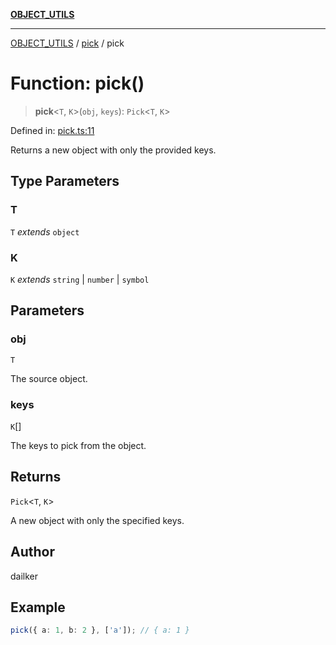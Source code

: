 [**OBJECT_UTILS**](../../README.md)

***

[OBJECT_UTILS](../../README.md) / [pick](../README.md) / pick

# Function: pick()

> **pick**\<`T`, `K`\>(`obj`, `keys`): `Pick`\<`T`, `K`\>

Defined in: [pick.ts:11](https://github.com/dailker/everyutil/blob/ed6336a7c6553ed095d55eb280ece446462248a8/src/object/pick.ts#L11)

Returns a new object with only the provided keys.

## Type Parameters

### T

`T` *extends* `object`

### K

`K` *extends* `string` \| `number` \| `symbol`

## Parameters

### obj

`T`

The source object.

### keys

`K`[]

The keys to pick from the object.

## Returns

`Pick`\<`T`, `K`\>

A new object with only the specified keys.

## Author

dailker

## Example

```ts
pick({ a: 1, b: 2 }, ['a']); // { a: 1 }
```
